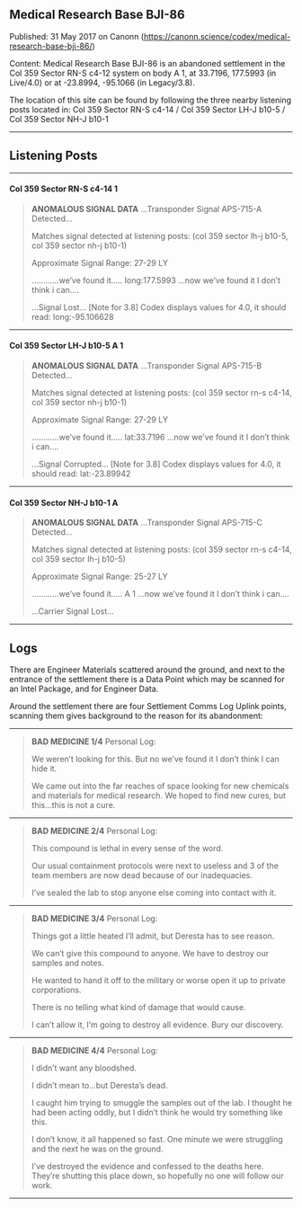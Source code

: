 ## Medical Research Base BJI-86

Published: 31 May 2017 on Canonn (https://canonn.science/codex/medical-research-base-bji-86/)

Content: Medical Research Base BJI-86 is an abandoned settlement in the Col 359 Sector RN-S c4-12 system on body A 1, at 33.7196, 177.5993 (in Live/4.0) or at -23.8994, -95.1066 (in Legacy/3.8).

The location of this site can be found by following the three nearby listening posts located in:
Col 359 Sector RN-S c4-14 / Col 359 Sector LH-J b10-5 / Col 359 Sector NH-J b10-1

* * *

## Listening Posts

* * *

#### Col 359 Sector RN-S c4-14 1

> 
> **ANOMALOUS SIGNAL DATA**
> …Transponder Signal APS-715-A Detected…
> 
> Matches signal detected at listening posts: (col 359 sector lh-j b10-5, col 359 sector nh-j b10-1)
> 
> Approximate Signal Range: 27-29 LY
> 
> …………we’ve found it….. Iong:177.5993 …now we’ve found it I don’t think i can….
> 
> …Signal Lost…
> [Note for 3.8] Codex displays values for 4.0, it should read: Iong:-95.106628

* * *

#### Col 359 Sector LH-J b10-5 A 1

> 
> **ANOMALOUS SIGNAL DATA**
> …Transponder Signal APS-715-B Detected…
> 
> Matches signal detected at listening posts: (col 359 sector rn-s c4-14, col 359 sector nh-j b10-1)
> 
> Approximate Signal Range: 27-29 LY
> 
> …………we’ve found it….. lat:33.7196 …now we’ve found it I don’t think i can….
> 
> …Signal Corrupted…
> [Note for 3.8] Codex displays values for 4.0, it should read: lat:-23.89942

* * *

#### Col 359 Sector NH-J b10-1 A

> 
> **ANOMALOUS SIGNAL DATA**
> …Transponder Signal APS-715-C Detected…
> 
> Matches signal detected at listening posts: (col 359 sector rn-s c4-14, col 359 sector Ih-j b10-5)
> 
> Approximate Signal Range: 25-27 LY
> 
> …………we’ve found it….. A 1 …now we’ve found it I don’t think i can….
> 
> …Carrier Signal Lost…

* * *

## Logs

There are Engineer Materials scattered around the ground, and next to the entrance of the settlement there is a Data Point which may be scanned for an Intel Package, and for Engineer Data.

Around the settlement there are four Settlement Comms Log Uplink points, scanning them gives background to the reason for its abandonment:

* * *

> 
> **BAD MEDICINE 1/4**
> Personal Log:
> 
> We weren’t looking for this. But no we’ve found it I don’t think I can hide it.
> 
> We came out into the far reaches of space looking for new chemicals and materials for medical research. We hoped to find new cures, but this…this is not a cure.

* * *

> 
> **BAD MEDICINE 2/4**
> Personal Log:
> 
> This compound is lethal in every sense of the word.
> 
> Our usual containment protocols were next to useless and 3 of the team members are now dead because of our inadequacies.
> 
> I’ve sealed the lab to stop anyone else coming into contact with it.

* * *

> 
> **BAD MEDICINE 3/4**
> Personal Log:
> 
> Things got a little heated I’ll admit, but Deresta has to see reason.
> 
> We can’t give this compound to anyone. We have to destroy our samples and notes.
> 
>  He wanted to hand it off to the military or worse open it up to private corporations.
> 
> There is no telling what kind of damage that would cause.
> 
> l can’t allow it, I’m going to destroy all evidence. Bury our discovery.

* * *

> 
> **BAD MEDICINE 4/4**
> Personal Log:
> 
> I didn’t want any bloodshed.
> 
> I didn’t mean to…but Deresta’s dead.
> 
> I caught him trying to smuggle the samples out of the lab. I thought he had been acting oddly, but I didn’t think he would try something like this.
> 
> I don’t know, it all happened so fast. One minute we were struggling and the next he was on the ground.
> 
> I’ve destroyed the evidence and confessed to the deaths here. They’re shutting this place down, so hopefully no one will follow our work.

* * *